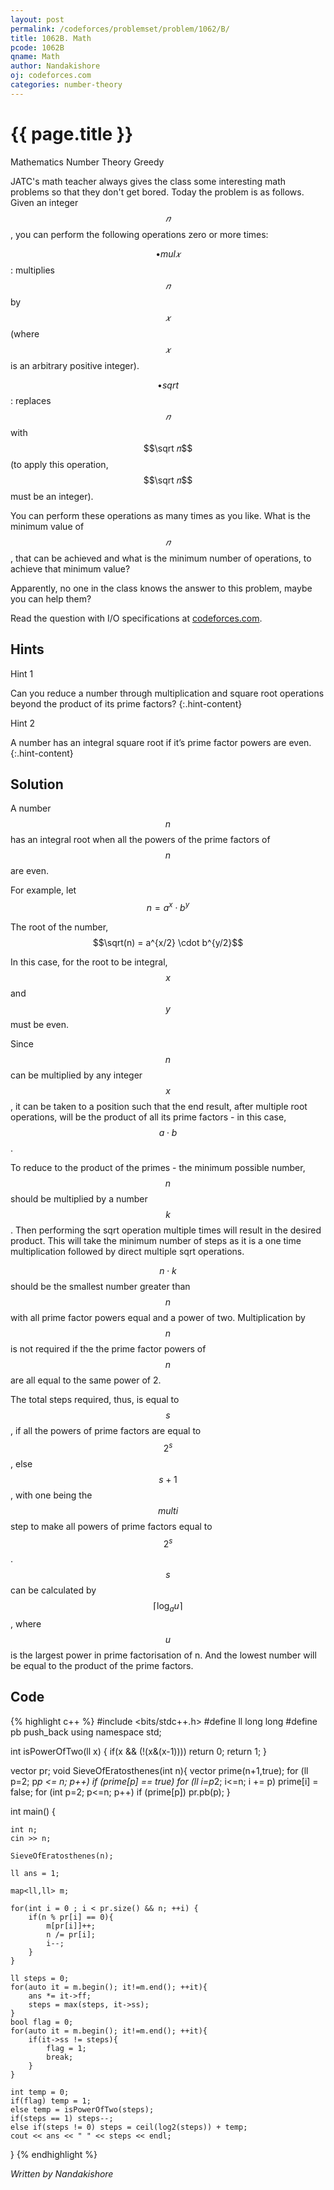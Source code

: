 ```yaml
---
layout: post
permalink: /codeforces/problemset/problem/1062/B/
title: 1062B. Math
pcode: 1062B
qname: Math
author: Nandakishore
oj: codeforces.com
categories: number-theory
---
```


{{ page.title }}
================

<span class="tag-boxed">Mathematics</span>
<span class="tag-boxed">Number Theory</span>
<span class="tag-boxed">Greedy</span>

JATC's math teacher always gives the class some interesting math problems so that they don't get bored. Today the problem is as follows. Given an integer $$𝑛$$, you can perform the following operations zero or more times:

$$\bullet mul 𝑥$$: multiplies $$𝑛$$ by $$𝑥$$ (where $$𝑥$$ is an arbitrary positive integer).

$$\bullet sqrt$$: replaces $$𝑛$$ with $$\sqrt 𝑛$$ (to apply this operation, $$\sqrt 𝑛$$ must be an integer). 

You can perform these operations as many times as you like. What is the minimum value of $$𝑛$$, that can be achieved and what is the minimum number of operations, to achieve that minimum value?

Apparently, no one in the class knows the answer to this problem, maybe you can help them?

Read the question with I/O specifications at [codeforces.com](https://codeforces.com/problemset/problem/1062/B/).

Hints
-----

<a class="hint-button">Hint 1</a>

Can you reduce a number through multiplication and square root operations beyond the product of its prime factors?
{:.hint-content}

<a class="hint-button">Hint 2</a>

A number has an integral square root if it’s prime factor powers are even.
{:.hint-content}

Solution
--------

A number $$n$$ has an integral root when all the powers of the prime factors of $$n$$ are even. 

For example, let $$n = a^{x} \cdot b^{y}$$

The root of the number, $$\sqrt(n) = a^{x/2} \cdot b^{y/2}$$

In this case, for the root to be integral, $$x$$ and $$y$$ must be even.

Since $$n$$ can be multiplied by any integer $$x$$, it can be taken to a position such that the end result, after multiple root operations, will be the product of all its prime factors - in this case, $$a \cdot b$$.

To reduce to the product of the primes - the minimum possible number, $$n$$ should be multiplied  by a number $$k$$. Then performing the sqrt operation multiple times will result in the desired product. This will take the minimum number of steps as it is a one time multiplication followed by direct multiple sqrt operations.

$$n \cdot k$$ should be the smallest number greater than $$n$$ with all prime factor powers equal and a power of two. Multiplication by $$n$$ is not required if the the prime factor powers of $$n$$ are all equal to the same power of 2.

The total steps required, thus, is equal to $$s$$, if all the powers of prime factors are equal to $$2^{s}$$, else $$s + 1$$, with one being the $$multi$$ step to make all powers of prime factors equal to $$2^{s}$$. $$s$$ can be calculated by $$\lceil \log_a u \rceil$$, where $$u$$ is the largest power in prime factorisation of n. And the lowest number will be equal to the product of the prime factors.

Code
----

{% highlight c++ %}
#include <bits/stdc++.h>
#define ll long long
#define pb push_back
using namespace std;

int isPowerOfTwo(ll x) {
    if(x && (!(x&(x-1)))) return 0;
    return 1;
} 

vector<int> pr;
void SieveOfEratosthenes(int n){
    vector<bool> prime(n+1,true);
    for (ll p=2; p*p <= n; p++) if (prime[p] == true) for (ll i=p*2; i<=n; i += p) prime[i] = false;
    for (int p=2; p<=n; p++) if (prime[p]) pr.pb(p);
}

int main() {

    int n;
    cin >> n;
    
    SieveOfEratosthenes(n);
    
    ll ans = 1;
    
    map<ll,ll> m;
    
    for(int i = 0 ; i < pr.size() && n; ++i) {
        if(n % pr[i] == 0){
            m[pr[i]]++;
            n /= pr[i];
            i--;
        }
    }
   
    ll steps = 0;
    for(auto it = m.begin(); it!=m.end(); ++it){
        ans *= it->ff;
        steps = max(steps, it->ss);
    }
    bool flag = 0;
    for(auto it = m.begin(); it!=m.end(); ++it){
        if(it->ss != steps){
            flag = 1;
            break;
        }
    }

    int temp = 0;
    if(flag) temp = 1;
    else temp = isPowerOfTwo(steps);
    if(steps == 1) steps--;
    else if(steps != 0) steps = ceil(log2(steps)) + temp;
    cout << ans << " " << steps << endl;
}
{% endhighlight %}

*Written by Nandakishore*

